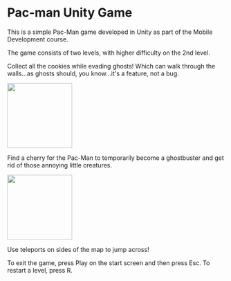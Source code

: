 # Pac-man Unity Game

This is a simple Pac-Man game developed in Unity as part of the Mobile Development course.

The game consists of two levels, with higher difficulty on the 2nd level. 

Collect all the cookies while evading ghosts! Which can walk through the walls...as ghosts should, you know...it's a feature, not a bug.

<img src="https://i.ibb.co/6tf2JdH/blue-ghost.png" width="150" height="150">

Find a cherry for the Pac-Man to temporarily become a ghostbuster and get rid of those annoying little creatures.

<img src="https://user-images.githubusercontent.com/58209361/160410660-4e380429-435c-4f35-bf54-3e0f2f945b50.png" width="150" height="150">

Use teleports on sides of the map to jump across!

To exit the game, press Play on the start screen and then press Esc. To restart a level, press R.
